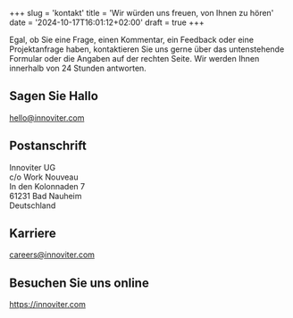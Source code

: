 +++
slug = 'kontakt'
title = 'Wir würden uns freuen, von Ihnen zu hören'
date = '2024-10-17T16:01:12+02:00'
draft = true
+++

Egal, ob Sie eine Frage, einen Kommentar, ein Feedback oder eine Projektanfrage haben, kontaktieren Sie uns gerne über das untenstehende Formular oder die Angaben auf der rechten Seite. Wir werden Ihnen innerhalb von 24 Stunden antworten.

## Sagen Sie Hallo

hello@innoviter.com

## Postanschrift

Innoviter UG  
c/o Work Nouveau  
In den Kolonnaden 7  
61231 Bad Nauheim  
Deutschland

## Karriere

careers@innoviter.com

## Besuchen Sie uns online

https://innoviter.com